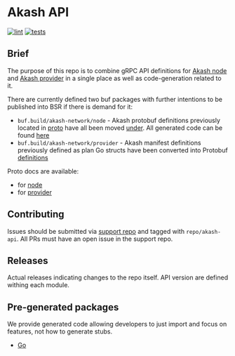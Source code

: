 # Akash API

[![lint](https://github.com/akash-network/akash-api/actions/workflows/lint.yaml/badge.svg)](https://github.com/akash-network/akash-api/actions/workflows/lint.yaml)
[![tests](https://github.com/akash-network/akash-api/actions/workflows/tests.yaml/badge.svg)](https://github.com/akash-network/akash-api/actions/workflows/tests.yaml)

## Brief
The purpose of this repo is to combine gRPC API definitions for [Akash node](https://github.com/akash-network/node)
and [Akash provider](https://github.com/akash-network/provider) in a single place as well as code-generation related to it.

There are currently defined two buf packages with further intentions to be published into BSR if there is demand for it:
 - `buf.build/akash-network/node` - Akash protobuf definitions previously located in [proto](https://github.com/akash-network/node/tree/master/proto/akash)
have all been moved [under](./proto/node/akash). All generated code can be found [here](./go/node)
 - `buf.build/akash-network/provider` - Akash manifest definitions previously defined as plan Go structs have been converted into Protobuf [definitions](./proto/provider/akash)

Proto docs are available:
- for [node](docs/proto/node/proto-docs.md)
- for [provider](docs/proto/provider/proto-docs.md)

## Contributing

Issues should be submitted via [support repo](https://github.com/akash-network/support/issues) and tagged with `repo/akash-api`.
All PRs must have an open issue in the support repo.

## Releases

Actual releases indicating changes to the repo itself. API version are defined withing each module.

## Pre-generated packages

We provide generated code allowing developers to just import and focus on features, not how to generate stubs.
- [Go](./go)
